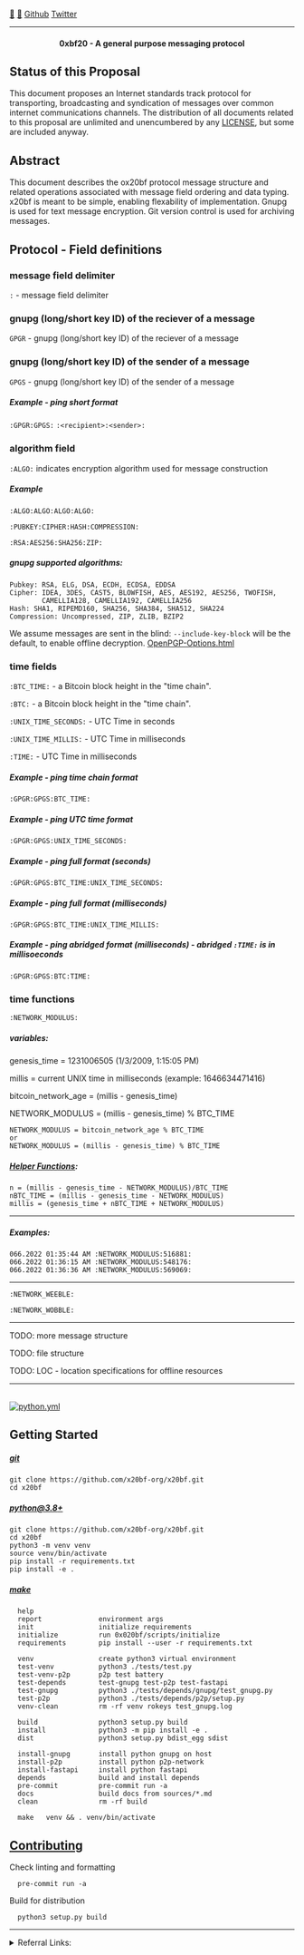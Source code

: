 [🐝](https://keys.openpgp.org/vks/v1/by-fingerprint/E616FA7221A1613E5B99206297966C06BB06757B) [🥕](https://keys.openpgp.org/vks/v1/by-fingerprint/57C5E8BB2F2746C3474B8A511421BF6C4DC9817F) [Github](http://github.com/x20bf-org) [Twitter](https://twitter.com/x20bf_org)<HR>

<center><H4>0xbf20 - A general purpose messaging protocol</center>

## Status of this Proposal

This document proposes an Internet standards track protocol for transporting, broadcasting and syndication of messages over common internet communications channels. The distribution of all documents related to this proposal are unlimited and unencumbered by any [LICENSE](LICENSE), but some are included anyway.

## Abstract

This document describes the ox20bf protocol message structure and related operations associated with message field ordering and data typing. x20bf is meant to be simple, enabling flexability of implementation. Gnupg is used for text message encryption. Git version control is used for archiving messages.

## Protocol - Field definitions

### message field delimiter
`:` - message field delimiter

### gnupg (long/short key ID) of the reciever of a message
`GPGR` - gnupg (long/short key ID) of the reciever of a message

### gnupg (long/short key ID) of the sender of a message
`GPGS` - gnupg (long/short key ID) of the sender of a message

##### Example - ping short format
`:GPGR:GPGS:` `:<recipient>:<sender>:`

### algorithm field
`:ALGO:` indicates encryption algorithm used for message construction

##### Example
`:ALGO:ALGO:ALGO:ALGO:`

`:PUBKEY:CIPHER:HASH:COMPRESSION:`

`:RSA:AES256:SHA256:ZIP:`

##### gnupg supported algorithms:
```
Pubkey: RSA, ELG, DSA, ECDH, ECDSA, EDDSA
Cipher: IDEA, 3DES, CAST5, BLOWFISH, AES, AES192, AES256, TWOFISH,
        CAMELLIA128, CAMELLIA192, CAMELLIA256
Hash: SHA1, RIPEMD160, SHA256, SHA384, SHA512, SHA224
Compression: Uncompressed, ZIP, ZLIB, BZIP2
```

We assume messages are sent in the blind: `--include-key-block` will be the default, to enable offline decryption. [OpenPGP-Options.html](https://www.gnupg.org/documentation/manuals/gnupg/OpenPGP-Options.html)

### time fields
`:BTC_TIME:` - a Bitcoin block height in the "time chain".

`:BTC:` - a Bitcoin block height in the "time chain".

`:UNIX_TIME_SECONDS:` - UTC Time in seconds

`:UNIX_TIME_MILLIS:` - UTC Time in milliseconds

`:TIME:` - UTC Time in milliseconds

##### Example - ping time chain format
`:GPGR:GPGS:BTC_TIME:`

##### Example - ping UTC time format
`:GPGR:GPGS:UNIX_TIME_SECONDS:`

##### Example - ping full format (seconds)
`:GPGR:GPGS:BTC_TIME:UNIX_TIME_SECONDS:`

##### Example - ping full format (milliseconds)
`:GPGR:GPGS:BTC_TIME:UNIX_TIME_MILLIS:`

##### Example - ping abridged format (milliseconds) - abridged `:TIME:` is in millisoeconds
`:GPGR:GPGS:BTC:TIME:`

### time functions

`:NETWORK_MODULUS:`

##### variables:
genesis_time = 1231006505 (1/3/2009, 1:15:05 PM)

millis = current UNIX time in milliseconds (example: 1646634471416)

bitcoin\_network\_age = (millis - genesis\_time)

NETWORK\_MODULUS = (millis - genesis\_time) % BTC_TIME

```
NETWORK_MODULUS = bitcoin_network_age % BTC_TIME
or
NETWORK_MODULUS = (millis - genesis_time) % BTC_TIME
```
##### [Helper Functions](./sources/modulus_conversion_formulas.md):

```
n = (millis - genesis_time - NETWORK_MODULUS)/BTC_TIME
nBTC_TIME = (millis - genesis_time - NETWORK_MODULUS)
millis = (genesis_time + nBTC_TIME + NETWORK_MODULUS)
```

---

##### Examples:

```shell
066.2022 01:35:44 AM :NETWORK_MODULUS:516881:
066.2022 01:36:15 AM :NETWORK_MODULUS:548176:
066.2022 01:36:36 AM :NETWORK_MODULUS:569069:
```

---

`:NETWORK_WEEBLE:`

`:NETWORK_WOBBLE:`



---

TODO: more message structure

TODO: file structure

TODO: LOC - location specifications for offline resources

---



<br>[![python.yml](https://github.com/x20bf-org/x20bf/actions/workflows/python.yml/badge.svg)](https://github.com/x20bf-org/x20bf/actions/workflows/python.yml)


## Getting Started

##### [git](https://git-scm.com/downloads)

```
git clone https://github.com/x20bf-org/x20bf.git
cd x20bf
```

##### [python@3.8+](https://www.python.org/downloads/)

```
git clone https://github.com/x20bf-org/x20bf.git
cd x20bf
python3 -m venv venv
source venv/bin/activate
pip install -r requirements.txt
pip install -e .
```

##### [make](https://www.gnu.org/software/make/)
 	
 	  help
 	  report              environment args
 	  init                initialize requirements
 	  initialize          run 0x020bf/scripts/initialize
 	  requirements        pip install --user -r requirements.txt
 	
 	  venv                create python3 virtual environment
 	  test-venv           python3 ./tests/test.py
 	  test-venv-p2p       p2p test battery
 	  test-depends        test-gnupg test-p2p test-fastapi
 	  test-gnupg          python3 ./tests/depends/gnupg/test_gnupg.py
 	  test-p2p            python3 ./tests/depends/p2p/setup.py
 	  venv-clean          rm -rf venv rokeys test_gnupg.log
 	
 	  build               python3 setup.py build
 	  install             python3 -m pip install -e .
 	  dist                python3 setup.py bdist_egg sdist
 	
 	  install-gnupg       install python gnupg on host
 	  install-p2p         install python p2p-network
 	  install-fastapi     install python fastapi
 	  depends             build and install depends
 	  pre-commit          pre-commit run -a
 	  docs                build docs from sources/*.md
 	  clean               rm -rf build
 	
 	  make   venv && . venv/bin/activate

## [Contributing](./sources/CONTRIBUTING.md)

Check linting and formatting

```shell
  pre-commit run -a
```

Build for distribution

```shell
  python3 setup.py build
```

---

<details>
<summary>Referral Links:</summary>
<p>

[![DigitalOcean Referral Badge](https://web-platforms.sfo2.digitaloceanspaces.com/WWW/Badge%202.svg)](https://www.digitalocean.com/?refcode=ae5c7d05da91&utm_campaign=Referral_Invite&utm_medium=Referral_Program&utm_source=badge)

</p>
</details>
